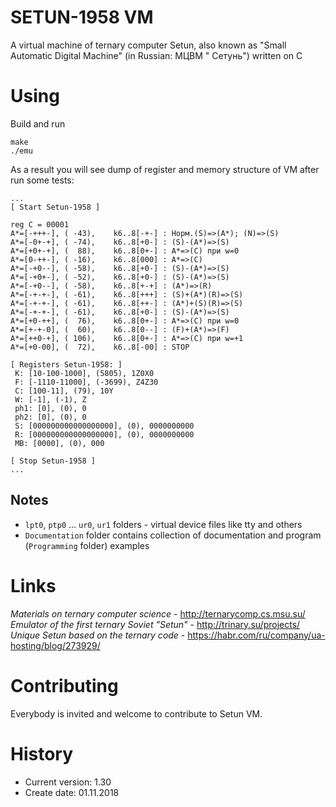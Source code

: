 SETUN-1958 VM
=============

A virtual machine of ternary computer Setun, also known as "Small Automatic Digital Machine" (in Russian: МЦВМ "
Сетунь") written on C

# Using

Build and run

```shell
make
./emu
```

As a result you will see dump of register and memory structure of VM after run some tests:

```shell
...
[ Start Setun-1958 ]

reg C = 00001
A*=[-+++-], ( -43),    k6..8[-+-] : Норм.(S)=>(A*); (N)=>(S)
A*=[-0+-+], ( -74),    k6..8[+0-] : (S)-(A*)=>(S)
A*=[+0+-+], (  88),    k6..8[0+-] : A*=>(C) при w=0
A*=[0-++-], ( -16),    k6..8[000] : A*=>(C)
A*=[-+0--], ( -58),    k6..8[+0-] : (S)-(A*)=>(S)
A*=[-+0+-], ( -52),    k6..8[+0-] : (S)-(A*)=>(S)
A*=[-+0--], ( -58),    k6..8[+-+] : (A*)=>(R)
A*=[-+-+-], ( -61),    k6..8[+++] : (S)+(A*)(R)=>(S)
A*=[-+-+-], ( -61),    k6..8[++-] : (A*)+(S)(R)=>(S)
A*=[-+-+-], ( -61),    k6..8[+0-] : (S)-(A*)=>(S)
A*=[+0-++], (  76),    k6..8[0+-] : A*=>(C) при w=0
A*=[+-+-0], (  60),    k6..8[0--] : (F)+(A*)=>(F)
A*=[++0-+], ( 106),    k6..8[0+-] : A*=>(C) при w=+1
A*=[+0-00], (  72),    k6..8[-00] : STOP

[ Registers Setun-1958: ]
 K: [10-100-1000], (5805), 1Z0X0
 F: [-1110-11000], (-3699), Z4Z30
 C: [100-11], (79), 10Y
 W: [-1], (-1), Z
 ph1: [0], (0), 0
 ph2: [0], (0), 0
 S: [000000000000000000], (0), 0000000000
 R: [000000000000000000], (0), 0000000000
 MB: [0000], (0), 000

[ Stop Setun-1958 ]
...
```

## Notes

* `lpt0`, `ptp0` ... `ur0`, `ur1` folders - virtual device files like tty and others
* `Documentation` folder contains collection of documentation and program (`Programming` folder) examples

# Links

*Materials on ternary computer science* - <http://ternarycomp.cs.msu.su/>
*Emulator of the first ternary Soviet "Setun"* - <http://trinary.su/projects/>
*Unique Setun based on the ternary code* - <https://habr.com/ru/company/ua-hosting/blog/273929/>

# Contributing

Everybody is invited and welcome to contribute to Setun VM.

# History

- Current version: 1.30
- Create date: 01.11.2018
